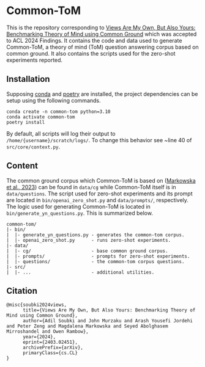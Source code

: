# Common-ToM

This is the repository corresponding to [Views Are My Own, But Also Yours: Benchmarking Theory of Mind using Common Ground](https://arxiv.org/abs/2403.02451) which was accepted to ACL 2024 Findings. It contains the code and data used to generate Common-ToM, a theory of mind (ToM) question answering corpus based on common ground. It also contains the scripts used for the zero-shot experiments reported.

## Installation
Supposing [conda](https://docs.conda.io/en/latest/) and [poetry](https://python-poetry.org) are installed, the project dependencies can be setup using the following commands.

```
conda create -n common-tom python=3.10
conda activate common-tom
poetry install
```

By default, all scripts will log their output to `/home/{username}/scratch/logs/`. To change this behavior see ~line 40 of `src/core/context.py`.

## Content
The common ground corpus which Common-ToM is based on ([Markowska et al., 2023](https://aclanthology.org/2023.findings-emnlp.551/)) can be found in `data/cg` while Common-ToM itself is in `data/questions`. The script used for zero-shot experiments and its prompt are located in `bin/openai_zero_shot.py` and `data/prompts/`, respectively. The logic used for generating Common-ToM is located in `bin/generate_yn_questions.py`. This is summarized below.

```
common-tom/
|- bin/
|  |- generate_yn_questions.py - generates the common-tom corpus.
|  |- openai_zero_shot.py      - runs zero-shot experiments.
|- data/
|  |- cg/                      - base common ground corpus.
|  |- prompts/                 - prompts for zero-shot experiments.
|  |- questions/               - the common-tom corpus questions.
|- src/
|  |- ...                      - additional utilities.
```

## Citation

```
@misc{soubki2024views,
      title={Views Are My Own, But Also Yours: Benchmarking Theory of Mind using Common Ground}, 
      author={Adil Soubki and John Murzaku and Arash Yousefi Jordehi and Peter Zeng and Magdalena Markowska and Seyed Abolghasem Mirroshandel and Owen Rambow},
      year={2024},
      eprint={2403.02451},
      archivePrefix={arXiv},
      primaryClass={cs.CL}
}
```

